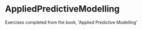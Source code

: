 AppliedPredictiveModelling
==========================

Exercises completed from the book, 'Applied Predictive Modelling'
